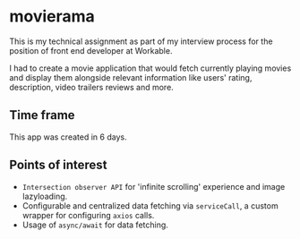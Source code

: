 # movierama

This is my technical assignment as part of my interview process for the position of front end developer at Workable.

I had to create a movie application that would fetch currently playing movies and display them alongside relevant information like users' rating, description, video trailers reviews and more.

## Time frame

This app was created in 6 days.

## Points of interest

* `Intersection observer API` for 'infinite scrolling' experience and image lazyloading.
* Configurable and centralized data fetching via `serviceCall`,  a custom wrapper for configuring `axios` calls.
* Usage of `async/await` for data fetching.
